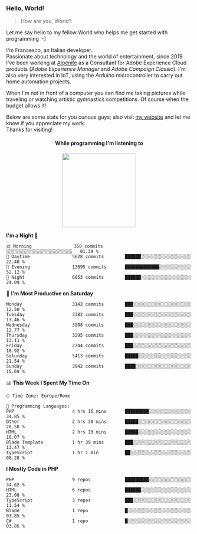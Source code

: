 ### Hello, World!

> How are you, World?

Let me say hello to my fellow World who helps me get started with programming :-)

I'm Francesco, an Italian developer.  
Passionate about technology and the world of entertainment, since 2019 I've been working at [Alpenite](https://www.alpenite.com) as a Consultant for Adobe Experience Cloud products (*Adobe Experience Manager* and *Adobe Campaign Classic*). I'm also very interested in IoT, using the *Arduino* microcontroller to carry out home automation projects.

When I'm not in front of a computer you can find me taking pictures while traveling or watching artistic gymnastics competitions. Of course when the budget allows it!

Below are some stats for you curious guys; also visit [my website](https://www.francescorega.eu) and let me know if you appreciate my work.  
Thanks for visiting!

<div align="center">
  <h4>While programming I'm listening to</h4>
  <a href="https://apps.francescorega.eu/now-playing/11147232609" target="_blank"><img src="https://apps.francescorega.eu/now-playing/11147232609" width="200"></a>
</div>

<!--START_SECTION:waka-->
**I'm a Night 🦉** 

```text
🌞 Morning                350 commits         ░░░░░░░░░░░░░░░░░░░░░░░░░   01.39 % 
🌆 Daytime                5628 commits        ██████░░░░░░░░░░░░░░░░░░░   22.40 % 
🌃 Evening                13095 commits       █████████████░░░░░░░░░░░░   52.12 % 
🌙 Night                  6053 commits        ██████░░░░░░░░░░░░░░░░░░░   24.09 % 
```
📅 **I'm Most Productive on Saturday** 

```text
Monday                   3142 commits        ███░░░░░░░░░░░░░░░░░░░░░░   12.50 % 
Tuesday                  3382 commits        ███░░░░░░░░░░░░░░░░░░░░░░   13.46 % 
Wednesday                3208 commits        ███░░░░░░░░░░░░░░░░░░░░░░   12.77 % 
Thursday                 3295 commits        ███░░░░░░░░░░░░░░░░░░░░░░   13.11 % 
Friday                   2744 commits        ███░░░░░░░░░░░░░░░░░░░░░░   10.92 % 
Saturday                 5413 commits        █████░░░░░░░░░░░░░░░░░░░░   21.54 % 
Sunday                   3942 commits        ████░░░░░░░░░░░░░░░░░░░░░   15.69 % 
```


📊 **This Week I Spent My Time On** 

```text
🕑︎ Time Zone: Europe/Rome

💬 Programming Languages: 
PHP                      4 hrs 16 mins       █████████░░░░░░░░░░░░░░░░   34.85 % 
Other                    2 hrs 30 mins       █████░░░░░░░░░░░░░░░░░░░░   20.50 % 
HTML                     2 hrs 13 mins       █████░░░░░░░░░░░░░░░░░░░░   18.07 % 
Blade Template           1 hr 39 mins        ███░░░░░░░░░░░░░░░░░░░░░░   13.47 % 
TypeScript               1 hr 1 min          ██░░░░░░░░░░░░░░░░░░░░░░░   08.28 % 
```

**I Mostly Code in PHP** 

```text
PHP                      9 repos             █████████░░░░░░░░░░░░░░░░   34.62 % 
HTML                     6 repos             ██████░░░░░░░░░░░░░░░░░░░   23.08 % 
TypeScript               3 repos             ███░░░░░░░░░░░░░░░░░░░░░░   11.54 % 
Blade                    1 repo              █░░░░░░░░░░░░░░░░░░░░░░░░   03.85 % 
C#                       1 repo              █░░░░░░░░░░░░░░░░░░░░░░░░   03.85 % 
```




<!--END_SECTION:waka-->
